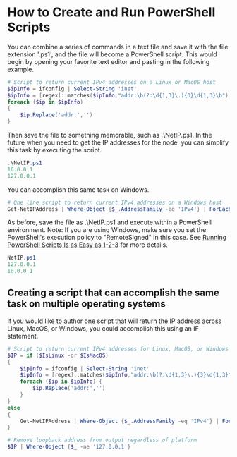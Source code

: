 # How to Create and Run PowerShell Scripts

You can combine a series of commands in a text file and save it with the file extension '.ps1', and the file will become a PowerShell script.
This would begin by opening your favorite text editor and pasting in the following example.

```powershell
# Script to return current IPv4 addresses on a Linux or MacOS host
$ipInfo = ifconfig | Select-String 'inet'
$ipInfo = [regex]::matches($ipInfo,"addr:\b(?:\d{1,3}\.){3}\d{1,3}\b") | ForEach-Object value
foreach ($ip in $ipInfo)
{
    $ip.Replace('addr:','')
}
```

Then save the file to something memorable, such as .\NetIP.ps1.
In the future when you need to get the IP addresses for the node, you can simplify this task by executing the script.

```powershell
.\NetIP.ps1
10.0.0.1
127.0.0.1
```

You can accomplish this same task on Windows.

```powershell
# One line script to return current IPv4 addresses on a Windows host
Get-NetIPAddress | Where-Object {$_.AddressFamily -eq 'IPv4'} | ForEach-Object IPAddress
```

As before, save the file as .\NetIP.ps1 and execute within a PowerShell environment.
Note: If you are using Windows, make sure you set the PowerShell's execution policy to "RemoteSigned" in this case.
See [Running PowerShell Scripts Is as Easy as 1-2-3][run-ps] for more details.

```powershell
NetIP.ps1
127.0.0.1
10.0.0.1
```

## Creating a script that can accomplish the same task on multiple operating systems

If you would like to author one script that will return the IP address across Linux, MacOS, or Windows, you could accomplish this using an IF statement.

```powershell
# Script to return current IPv4 addresses for Linux, MacOS, or Windows
$IP = if ($IsLinux -or $IsMacOS)
{
    $ipInfo = ifconfig | Select-String 'inet'
    $ipInfo = [regex]::matches($ipInfo,"addr:\b(?:\d{1,3}\.){3}\d{1,3}\b") | ForEach-Object value
    foreach ($ip in $ipInfo) {
        $ip.Replace('addr:','')
    }
}
else
{
    Get-NetIPAddress | Where-Object {$_.AddressFamily -eq 'IPv4'} | ForEach-Object IPAddress
}

# Remove loopback address from output regardless of platform
$IP | Where-Object {$_ -ne '127.0.0.1'}
```

[run-ps]:https://www.itprotoday.com/powershell/running-powershell-scripts-easy-1-2-3
